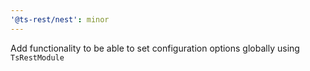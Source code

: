 ```yaml
---
'@ts-rest/nest': minor
---
```


Add functionality to be able to set configuration options globally using `TsRestModule`
